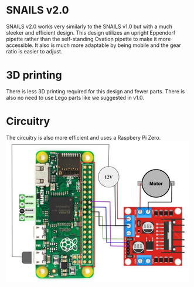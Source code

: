 # SNAILS v2.0

SNAILS v2.0 works very similarly to the SNAILS v1.0 but with a much sleeker and efficient design. This design utilizes an upright Eppendorf pipette rather than the self-standing Ovation pipette to make it more accessible. It also is much more adaptable by being mobile and the gear ratio is easier to adjust.

# 3D printing
There is less 3D printing required for this design and fewer parts. There is also no need to use Lego parts like we suggested in v1.0.

# Circuitry
The circuitry is also more efficient and uses a Raspbery Pi Zero.
<img src="/readme_images/ReP_circuit.jpeg" width="500"/>
